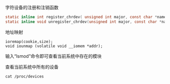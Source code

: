 字符设备的注册和注销函数

```c
static inline int register_chrdev( unsigned int major, const char *name,const struct file_operations *fops );
static inline void unregister_chrdev(unsigned int major, const char *name);
```

地址映射

```
ioremap(cookie,size);
void iounmap (volatile void __iomem *addr);
```







输入“lsmod”命令即可查看当前系统中存在的模块

查看当前系统中所有的设备

```
cat /proc/devices
```
